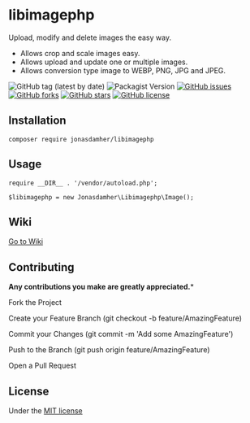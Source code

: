# libimagephp

Upload, modify and delete images the easy way. 

* Allows crop and scale images easy. 
* Allows upload and update one or multiple images. 
* Allows conversion type image to WEBP, PNG, JPG and JPEG.

![GitHub tag (latest by date)](https://img.shields.io/github/v/tag/jonasdamher/libimagephp)
![Packagist Version](https://img.shields.io/packagist/v/jonasdamher/libimagephp)
[![GitHub issues](https://img.shields.io/github/issues/jonasdamher/libimagephp)](https://github.com/jonasdamher/libimagephp/issues) 
[![GitHub forks](https://img.shields.io/github/forks/jonasdamher/libimagephp)](https://github.com/jonasdamher/libimagephp/network) 
[![GitHub stars](https://img.shields.io/github/stars/jonasdamher/libimagephp)](https://github.com/jonasdamher/libimagephp/stargazers)
[![GitHub license](https://img.shields.io/github/license/jonasdamher/libimagephp)](https://github.com/jonasdamher/libimagephp/blob/master/LICENSE)

## Installation

```
composer require jonasdamher/libimagephp
```

## Usage

```
require __DIR__ . '/vendor/autoload.php';

$libimagephp = new Jonasdamher\Libimagephp\Image();
```

## Wiki

[Go to Wiki](https://github.com/jonasdamher/libimagephp/wiki)

## Contributing

**Any contributions you make are greatly appreciated.***

Fork the Project

Create your Feature Branch (git checkout -b feature/AmazingFeature)

Commit your Changes (git commit -m 'Add some AmazingFeature')

Push to the Branch (git push origin feature/AmazingFeature)

Open a Pull Request

## License

Under the [MIT license](https://github.com/jonasdamher/libimagephp/blob/master/LICENSE)
